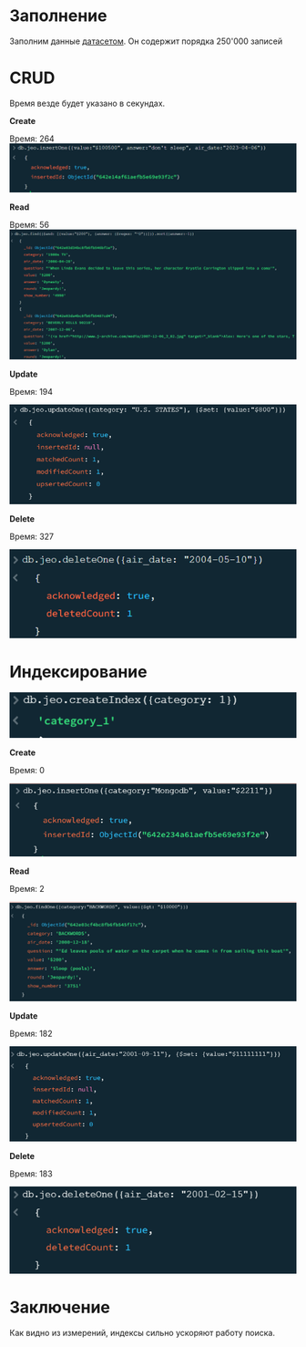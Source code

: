 # Заполнение
Заполним данные [датасетом](https://web.stanford.edu/class/archive/cs/cs109/cs109.1166/problem12.html). Он содержит порядка 250'000 записей

# CRUD
Время везде будет указано в секундах.

**Create**

Время: 264
![](/images/create.png)

**Read**

Время: 56
![](/images/read.png)

**Update**

Время: 194

![](/images/update.png)

**Delete**

Время: 327

![](/images/delete.png)

# Индексирование 
![](/images/index.png)

**Create**

Время: 0

![](/images/ind_create.png)

**Read**

Время: 2

![](/images/ind_read.png)

**Update**

Время: 182

![](/images/ind_update.png)

**Delete**

Время: 183

![](/images/ind_delete.png)

# Заключение
Как видно из измерений, индексы сильно ускоряют работу поиска.
